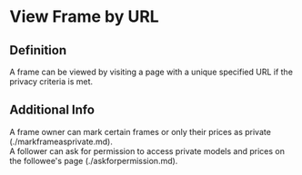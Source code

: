 # View Frame by URL  
## Definition  
A frame can be viewed by visiting a page with a unique specified URL if the privacy criteria is met.  

## Additional Info  
A frame owner can mark certain frames or only their prices as private (./markframeasprivate.md).  
A follower can ask for permission to access private models and prices on the followee's page (./askforpermission.md).  
